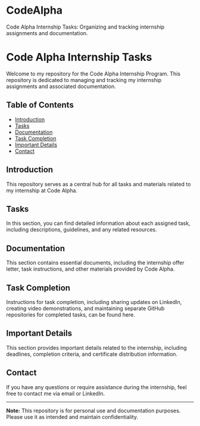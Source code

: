 # CodeAlpha
Code Alpha Internship Tasks: Organizing and tracking internship assignments and documentation.

# Code Alpha Internship Tasks

Welcome to my repository for the Code Alpha Internship Program. This repository is dedicated to managing and tracking my internship assignments and associated documentation.

## Table of Contents

- [Introduction](#introduction)
- [Tasks](#tasks)
- [Documentation](#documentation)
- [Task Completion](#task-completion)
- [Important Details](#important-details)
- [Contact](#contact)

## Introduction

This repository serves as a central hub for all tasks and materials related to my internship at Code Alpha.

## Tasks

In this section, you can find detailed information about each assigned task, including descriptions, guidelines, and any related resources.

## Documentation

This section contains essential documents, including the internship offer letter, task instructions, and other materials provided by Code Alpha.

## Task Completion

Instructions for task completion, including sharing updates on LinkedIn, creating video demonstrations, and maintaining separate GitHub repositories for completed tasks, can be found here.

## Important Details

This section provides important details related to the internship, including deadlines, completion criteria, and certificate distribution information.

## Contact

If you have any questions or require assistance during the internship, feel free to contact me via email or LinkedIn.

---

**Note:** This repository is for personal use and documentation purposes. Please use it as intended and maintain confidentiality.
